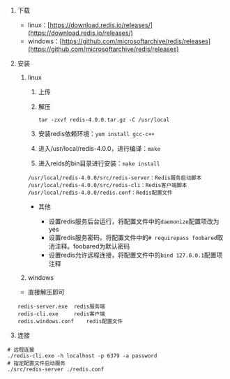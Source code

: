 1. 下载

   - linux：[https://download.redis.io/releases/](https://download.redis.io/releases/)
   - windows：[https://github.com/microsoftarchive/redis/releases](https://github.com/microsoftarchive/redis/releases)
2. 安装

   1. linux

      1. 上传

      2. 解压

         ```shell
         tar -zxvf redis-4.0.0.tar.gz -C /usr/local
         ```
   
      3. 安装redis依赖环境：`yum install gcc-c++`
      
      4. 进入/usr/local/redis-4.0.0，进行编译：`make`
      
      5. 进入reids的bin目录进行安装：`make install`
        ```shell
        /usr/local/redis-4.0.0/src/redis-server：Redis服务启动脚本
        /usr/local/redis-4.0.0/src/redis-cli：Redis客户端脚本
        /usr/local/redis-4.0.0/redis.conf：Redis配置文件
        ```

      - 其他
   
         - 设置redis服务后台运行，将配置文件中的`daemonize`配置项改为yes
         - 设置redis服务密码，将配置文件中的`# requirepass foobared`取消注释。foobared为默认密码
         - 设置redis允许远程连接，将配置文件中的`bind 127.0.0.1`配置项注释
   2.  windows

      - 直接解压即可
      ```shell
      redis-server.exe	redis服务端
      redis-cli.exe		redis客户端
      redis.windows.conf	redis配置文件
      ```

3. 连接
```shell
# 远程连接
./redis-cli.exe -h localhost -p 6379 -a password
# 指定配置文件启动服务
./src/redis-server ./redis.conf
```

